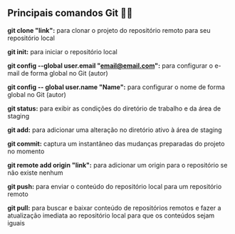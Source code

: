 ## Principais comandos Git :woman_technologist:

**git clone "link":** para clonar o projeto do repositório remoto para seu repositório local

**git init:** para iniciar o repositório local

**git config --global user.email "email@email.com":** para configurar o e-mail de forma global no Git (autor)

**git config -- global user.name "Name":** para configurar o nome de forma global no Git (autor)

**git status:** para exibir as condições do diretório de trabalho e da área de staging

**git add:** para adicionar uma alteração no diretório ativo à área de staging

**git commit:** captura um instantâneo das mudanças preparadas do projeto no momento

**git remote add origin "link":** para adicionar um origin para o repositório se não existe nenhum

**git push:** para enviar o conteúdo do repositório local para um repositório remoto

**git pull:** para buscar e baixar conteúdo de repositórios remotos e fazer a atualização imediata ao repositório local para que os conteúdos sejam iguais